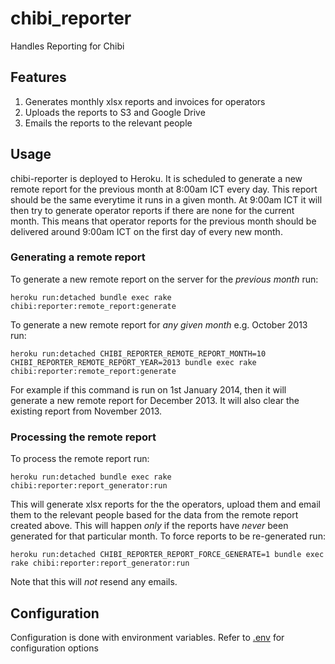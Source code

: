 # chibi_reporter

Handles Reporting for Chibi

## Features

1. Generates monthly xlsx reports and invoices for operators
2. Uploads the reports to S3 and Google Drive
3. Emails the reports to the relevant people

## Usage

chibi-reporter is deployed to Heroku. It is scheduled to generate a new remote report for the previous month at 8:00am ICT every day. This report should be the same everytime it runs in a given month. At 9:00am ICT it will then try to generate operator reports if there are none for the current month. This means that operator reports for the previous month should be delivered around 9:00am ICT on the first day of every new month.

### Generating a remote report

To generate a new remote report on the server for the *previous month* run:

```shell
heroku run:detached bundle exec rake chibi:reporter:remote_report:generate
```

To generate a new remote report for *any given month* e.g. October 2013 run:

```shell
heroku run:detached CHIBI_REPORTER_REMOTE_REPORT_MONTH=10 CHIBI_REPORTER_REMOTE_REPORT_YEAR=2013 bundle exec rake chibi:reporter:remote_report:generate
```

For example if this command is run on 1st January 2014, then it will generate a new remote report for December 2013. It will also clear the existing report from November 2013.

### Processing the remote report

To process the remote report run:

```shell
heroku run:detached bundle exec rake chibi:reporter:report_generator:run
```

This will generate xlsx reports for the the operators, upload them and email them to the relevant people based for the data from the remote report created above. This will happen *only* if the reports have *never* been generated for that particular month. To force reports to be re-generated run:

```shell
heroku run:detached CHIBI_REPORTER_REPORT_FORCE_GENERATE=1 bundle exec rake chibi:reporter:report_generator:run
```

Note that this will *not* resend any emails.

## Configuration

Configuration is done with environment variables. Refer to [.env](https://github.com/dwilkie/chibi-reporter/blob/master/.env) for configuration options

